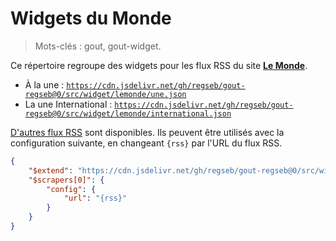 # Widgets du Monde

> Mots-clés : gout, gout-widget.

Ce répertoire regroupe des widgets pour les flux RSS du site
[**Le Monde**](https://www.lemonde.fr/).

- À la une :
  [`https://cdn.jsdelivr.net/gh/regseb/gout-regseb@0/src/widget/lemonde/une.json`](https://cdn.jsdelivr.net/gh/regseb/gout-regseb@0/src/widget/lemonde/une.json)
- La une International :
  [`https://cdn.jsdelivr.net/gh/regseb/gout-regseb@0/src/widget/lemonde/international.json`](https://cdn.jsdelivr.net/gh/regseb/gout-regseb@0/src/widget/lemonde/international.json)

[D'autres flux
RSS](https://www.lemonde.fr/actualite-medias/article/2019/08/12/les-flux-rss-du-monde-fr_5498778_3236.html)
sont disponibles. Ils peuvent être utilisés avec la configuration suivante, en
changeant `{rss}` par l'URL du flux RSS.

```JSON
{
    "$extend": "https://cdn.jsdelivr.net/gh/regseb/gout-regseb@0/src/widget/lemonde/une.json",
    "$scrapers[0]": {
        "config": {
            "url": "{rss}"
        }
    }
}
```
